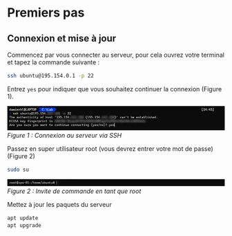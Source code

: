 # Premiers pas

## Connexion et mise à jour

Commencez par vous connecter au serveur, pour cela ouvrez votre terminal et tapez la commande suivante :
``` bash
ssh ubuntu@195.154.0.1 -p 22
```
Entrez `yes` pour indiquer que vous souhaitez continuer la connexion (Figure 1).

![Connexion au serveur via SSH](./images/connect.jpg)
*Figure 1 : Connexion au serveur via SSH*

Passez en super utilisateur root (vous devrez entrer votre mot de passe) (Figure 2)
``` bash
sudo su
```

![Invite de commande en tant que root](./images/root.jpg)
*Figure 2 : Invite de commande en tant que root*

Mettez à jour les paquets du serveur
``` bash
apt update
apt upgrade
```
